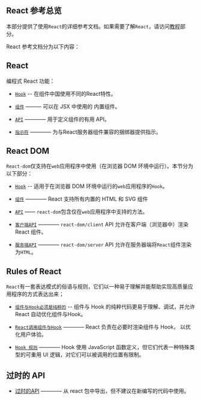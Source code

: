 ## React 参考总览

本部分提供了使用`React`的详细参考文档。如果需要了解`React`，请访问[教程](https://zh-hans.react.dev/learn)部分。

React 参考文档分为以下内容：

## React

编程式 React 功能：

- [`Hook`](https://zh-hans.react.dev/reference/react/hooks) -- 在组件中国使用不同的React特性。

- [`组件`](https://zh-hans.react.dev/reference/react/components) ——— 可以在 JSX 中使用的 内置组件。

- [`API`](https://zh-hans.react.dev/reference/react/apis) ———— 用于定义组件的有用 API。

- [`指示符`](https://zh-hans.react.dev/reference/rsc/directives) ———— 为与React服务器组件兼容的捆绑器提供指示。

## React DOM

`React-dom`仅支持在`web`应用程序中使用（在浏览器 DOM 环境中运行）。本节分为以下部分：

- [`Hook`](https://zh-hans.react.dev/reference/react-dom/hooks) -- 适用于在浏览器 DOM 环境中运行的`web`应用程序的`Hook`。

- [`组件`](https://zh-hans.react.dev/reference/react-dom/components) ———— React 支持所有内置的 HTML 和 SVG 组件

- [`API`](https://zh-hans.react.dev/reference/react-dom) —— `react-dom`包含仅在`web`应用程序中支持的方法。

- [`客户端API`](https://zh-hans.react.dev/reference/react-dom/client) ———— `react-dom/client` API 允许在客户端（浏览器中）渲染 React 组件。

- [`服务端API`](https://zh-hans.react.dev/reference/react-dom/server) ———— `react-dom/server` API 允许在服务器端将`React`组件渲染为`HTML`。

## Rules of React

`React`有一套表达模式的俗语与规则，它们以一种易于理解并能帮助实现高质量应用程序的方式表达出来；

- [`组件与Hook必须是纯粹的`](https://zh-hans.react.dev/reference/rules/components-and-hooks-must-be-pure) -- 组件与 Hook 的纯粹代码更易于理解、调试，并允许 React 自动优化组件与Hook。

- [`React调用组件与Hook`](https://zh-hans.react.dev/reference/rules/react-calls-components-and-hooks) ———— React 负责在必要时渲染组件与 Hook， 以优化用户体验。

- [`Hook 规则`](https://zh-hans.react.dev/reference/rules/rules-of-hooks) ———— Hook 使用 JavaScript 函数定义，但它们代表一种特殊类型的可重用 UI 逻辑，对它们可以被调用的位置有限制。

## 过时的 API

- [过时的API](https://zh-hans.react.dev/reference/react/legacy) ———— 从 react 包中导出，但不建议在新编写的代码中使用。





